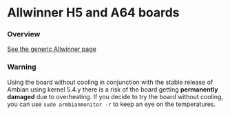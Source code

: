 # Allwinner H5 and A64 boards

### Overview

[See the generic Allwinner page](https://docs.armbian.com/Hardware_Allwinner/)

### Warning

Using the board without cooling in conjunction with the stable release of Ambian using kernel 5.4.y there is a risk of the board getting **permanently damaged** due to overheating.
If you decide to try the board without cooling, you can use `sudo armbianmonitor -r` to keep an eye on the temperatures.
